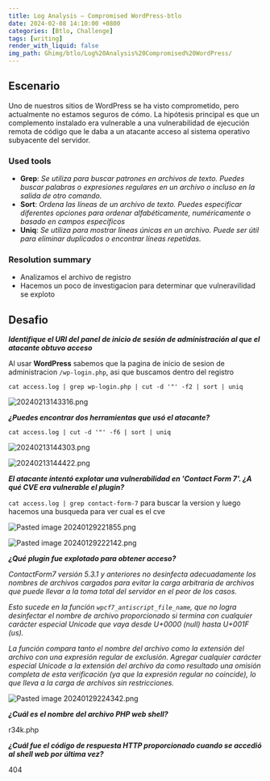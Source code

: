 ```yaml
---
title: Log Analysis – Compromised WordPress-btlo
date: 2024-02-08 14:10:00 +0800
categories: [Btlo, Challenge]
tags: [writing]
render_with_liquid: false
img_path: Ghimg/btlo/Log%20Analysis%20Compromised%20WordPress/
---
```


## Escenario

Uno de nuestros sitios de WordPress se ha visto comprometido, pero actualmente no estamos seguros de cómo. La hipótesis principal es que un complemento instalado era vulnerable a una vulnerabilidad de ejecución remota de código que le daba a un atacante acceso al sistema operativo subyacente del servidor.

### Used tools

- **Grep**: _Se utiliza para buscar patrones en archivos de texto. Puedes buscar palabras o expresiones regulares en un archivo o incluso en la salida de otro comando._
- **Sort**: _Ordena las líneas de un archivo de texto. Puedes especificar diferentes opciones para ordenar alfabéticamente, numéricamente o basado en campos específicos_ 
- **Uniq**: _Se utiliza para mostrar líneas únicas en un archivo. Puede ser útil para eliminar duplicados o encontrar líneas repetidas._ 

### Resolution summary
- Analizamos el archivo de registro 
- Hacemos un poco de investigacion para determinar que vulneravilidad se exploto

## Desafio

**_Identifique el URI del panel de inicio de sesión de administración al que el atacante obtuvo acceso_**

Al usar **WordPress** sabemos que la pagina de inicio de sesion de administracion `/wp-login.php`, asi que buscamos dentro del registro

`cat access.log | grep wp-login.php | cut -d '"' -f2 | sort | uniq` 

![20240213143316.png](20240213143316_e8x0i7)


**_¿Puedes encontrar dos herramientas que usó el atacante?_**

 `cat access.log | cut -d '"' -f6 | sort | uniq`      

![20240213144303.png](20240213144303_blaw8r)



![20240213144422.png](20240213144422_vy1psz)


**_El atacante intentó explotar una vulnerabilidad en 'Contact Form 7'. ¿A qué CVE era vulnerable el plugin?_**

`cat access.log | grep contact-form-7` para buscar la version y luego hacemos una busqueda para ver cual es el cve

![Pasted image 20240129221855.png](wp-ans3.1)

![Pasted image 20240129222142.png](wp-ans3.2)


**_¿Qué plugin fue explotado para obtener acceso?_**

_ContactForm7 versión 5.3.1 y anteriores no desinfecta adecuadamente los nombres de archivos cargados para evitar la carga arbitraria de archivos que puede llevar a la toma total del servidor en el peor de los casos._

_Esto sucede en la función `wpcf7_antiscript_file_name`, que no logra desinfectar el nombre de archivo proporcionado si termina con cualquier carácter especial Unicode que vaya desde U+0000 (null) hasta U+001F (us)._

_La función compara tanto el nombre del archivo como la extensión del archivo con una expresión regular de exclusión. Agregar cualquier carácter especial Unicode a la extensión del archivo da como resultado una omisión completa de esta verificación (ya que la expresión regular no coincide), lo que lleva a la carga de archivos sin restricciones._

![Pasted image 20240129224342.png](wp-ans4)

**_¿Cuál es el nombre del archivo PHP web shell?_**

r34k.php

**_¿Cuál fue el código de respuesta HTTP proporcionado cuando se accedió al shell web por última vez?_**

404